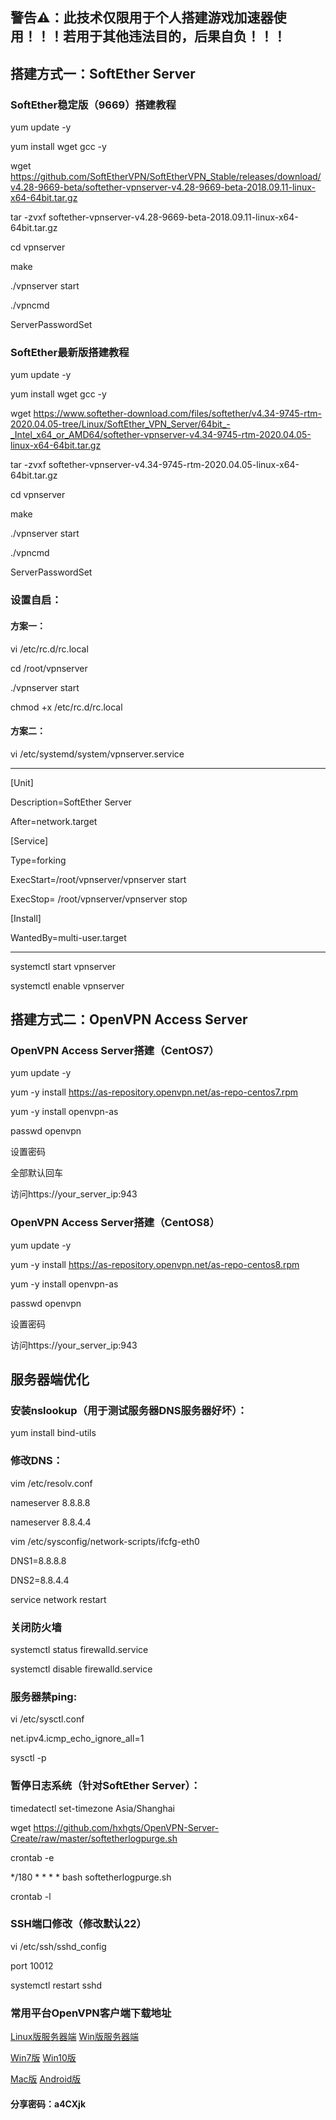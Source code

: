 ## 警告⚠：此技术仅限用于个人搭建游戏加速器使用！！！若用于其他违法目的，后果自负！！！

## 搭建方式一：SoftEther Server

### SoftEther稳定版（9669）搭建教程

yum update -y

yum install wget gcc -y

wget https://github.com/SoftEtherVPN/SoftEtherVPN_Stable/releases/download/v4.28-9669-beta/softether-vpnserver-v4.28-9669-beta-2018.09.11-linux-x64-64bit.tar.gz

tar -zvxf softether-vpnserver-v4.28-9669-beta-2018.09.11-linux-x64-64bit.tar.gz

cd vpnserver

make

./vpnserver start

./vpncmd

ServerPasswordSet

### SoftEther最新版搭建教程

yum update -y

yum install wget gcc -y

wget https://www.softether-download.com/files/softether/v4.34-9745-rtm-2020.04.05-tree/Linux/SoftEther_VPN_Server/64bit_-_Intel_x64_or_AMD64/softether-vpnserver-v4.34-9745-rtm-2020.04.05-linux-x64-64bit.tar.gz

tar -zvxf softether-vpnserver-v4.34-9745-rtm-2020.04.05-linux-x64-64bit.tar.gz

cd vpnserver

make

./vpnserver start

./vpncmd

ServerPasswordSet

### 设置自启：

#### 方案一：

vi /etc/rc.d/rc.local

cd /root/vpnserver

./vpnserver start

chmod +x /etc/rc.d/rc.local

#### 方案二：

vi /etc/systemd/system/vpnserver.service

--------------------------------------------------

[Unit] 

Description=SoftEther Server 

After=network.target 

[Service] 

Type=forking 

ExecStart=/root/vpnserver/vpnserver start 

ExecStop= /root/vpnserver/vpnserver stop

[Install] 

WantedBy=multi-user.target

--------------------------------------------------

systemctl start vpnserver

systemctl enable vpnserver

## 搭建方式二：OpenVPN Access Server

### OpenVPN Access Server搭建（CentOS7）

yum update -y

yum -y install https://as-repository.openvpn.net/as-repo-centos7.rpm

yum -y install openvpn-as

passwd openvpn

设置密码

全部默认回车

访问https://your_server_ip:943

### OpenVPN Access Server搭建（CentOS8）

yum update -y

yum -y install https://as-repository.openvpn.net/as-repo-centos8.rpm

yum -y install openvpn-as

passwd openvpn

设置密码

访问https://your_server_ip:943


## 服务器端优化

### 安装nslookup（用于测试服务器DNS服务器好坏）：

yum install bind-utils

### 修改DNS：

vim /etc/resolv.conf

nameserver 8.8.8.8

nameserver 8.8.4.4

vim /etc/sysconfig/network-scripts/ifcfg-eth0

DNS1=8.8.8.8

DNS2=8.8.4.4

service network restart

### 关闭防火墙

systemctl status firewalld.service

systemctl disable firewalld.service

### 服务器禁ping:

vi /etc/sysctl.conf

net.ipv4.icmp_echo_ignore_all=1

sysctl -p

### 暂停日志系统（针对SoftEther Server）：

timedatectl set-timezone Asia/Shanghai

wget https://github.com/hxhgts/OpenVPN-Server-Create/raw/master/softetherlogpurge.sh

crontab -e

*/180 * * * * bash softetherlogpurge.sh

crontab -l

### SSH端口修改（修改默认22）

vi /etc/ssh/sshd_config

port 10012

systemctl restart sshd

### 常用平台OpenVPN客户端下载地址

[Linux版服务器端](https://lanzous.com/ic2bw2j)               [Win版服务器端](https://lanzous.com/ic2bx7a)

[Win7版](https://wwa.lanzous.com/i5DKOf2aj1c)       [Win10版](https://wwa.lanzous.com/iuQdyf2aj9a)

[Mac版](https://www.lanzous.com/i9q7ylc)        [Android版](https://www.lanzous.com/i9mrdfg)

#### 分享密码：a4CXjk

